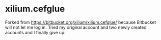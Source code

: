 # xilium.cefglue

Forked from https://bitbucket.org/xilium/xilium.cefglue/ because Bitbucket will not let me log in. Tried my original account and two newly created accounts and I finally give up.
